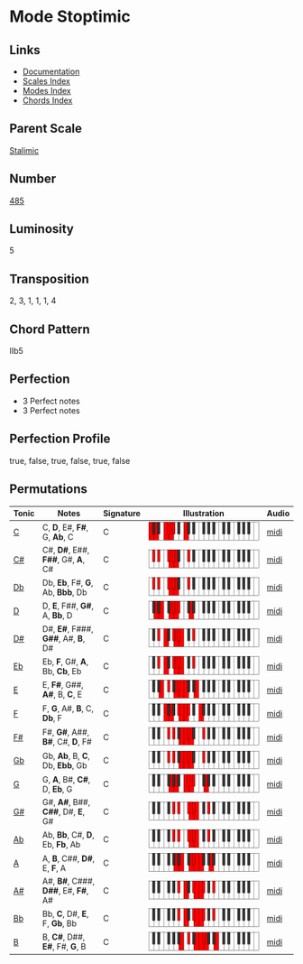 # Mode Stoptimic

## Links

- [Documentation](README.md)
- [Scales Index](Scales.md)
- [Modes Index](Modes.md)
- [Chords Index](Chords.md)

## Parent Scale

[Stalimic](ScaleStalimic.md)

## Number

[485](https://ianring.com/musictheory/scales/485)

## Luminosity

5

## Transposition

2, 3, 1, 1, 1, 4

## Chord Pattern

IIb5

## Perfection

- 3 Perfect notes
- 3 Perfect notes

## Perfection Profile

true, false, true, false, true, false

## Permutations

| Tonic | Notes | Signature | Illustration | Audio |
|-------|-------|-----------|--------------|-------|
| [C](ModeCNaturalStoptimic.md) | C, **D**, E#, **F#**, G, **Ab**, C | C | ![CNaturalStoptimic](ModeCNaturalStoptimic.png) | [midi](https://github.com/edipermadi/music/blob/main/docs/ModeCNaturalStoptimic.mid?raw=true) |
| [C#](ModeCSharpStoptimic.md) | C#, **D#**, E##, **F##**, G#, **A**, C# | C | ![CSharpStoptimic](ModeCSharpStoptimic.png) | [midi](https://github.com/edipermadi/music/blob/main/docs/ModeCSharpStoptimic.mid?raw=true) |
| [Db](ModeDFlatStoptimic.md) | Db, **Eb**, F#, **G**, Ab, **Bbb**, Db | C | ![DFlatStoptimic](ModeDFlatStoptimic.png) | [midi](https://github.com/edipermadi/music/blob/main/docs/ModeDFlatStoptimic.mid?raw=true) |
| [D](ModeDNaturalStoptimic.md) | D, **E**, F##, **G#**, A, **Bb**, D | C | ![DNaturalStoptimic](ModeDNaturalStoptimic.png) | [midi](https://github.com/edipermadi/music/blob/main/docs/ModeDNaturalStoptimic.mid?raw=true) |
| [D#](ModeDSharpStoptimic.md) | D#, **E#**, F###, **G##**, A#, **B**, D# | C | ![DSharpStoptimic](ModeDSharpStoptimic.png) | [midi](https://github.com/edipermadi/music/blob/main/docs/ModeDSharpStoptimic.mid?raw=true) |
| [Eb](ModeEFlatStoptimic.md) | Eb, **F**, G#, **A**, Bb, **Cb**, Eb | C | ![EFlatStoptimic](ModeEFlatStoptimic.png) | [midi](https://github.com/edipermadi/music/blob/main/docs/ModeEFlatStoptimic.mid?raw=true) |
| [E](ModeENaturalStoptimic.md) | E, **F#**, G##, **A#**, B, **C**, E | C | ![ENaturalStoptimic](ModeENaturalStoptimic.png) | [midi](https://github.com/edipermadi/music/blob/main/docs/ModeENaturalStoptimic.mid?raw=true) |
| [F](ModeFNaturalStoptimic.md) | F, **G**, A#, **B**, C, **Db**, F | C | ![FNaturalStoptimic](ModeFNaturalStoptimic.png) | [midi](https://github.com/edipermadi/music/blob/main/docs/ModeFNaturalStoptimic.mid?raw=true) |
| [F#](ModeFSharpStoptimic.md) | F#, **G#**, A##, **B#**, C#, **D**, F# | C | ![FSharpStoptimic](ModeFSharpStoptimic.png) | [midi](https://github.com/edipermadi/music/blob/main/docs/ModeFSharpStoptimic.mid?raw=true) |
| [Gb](ModeGFlatStoptimic.md) | Gb, **Ab**, B, **C**, Db, **Ebb**, Gb | C | ![GFlatStoptimic](ModeGFlatStoptimic.png) | [midi](https://github.com/edipermadi/music/blob/main/docs/ModeGFlatStoptimic.mid?raw=true) |
| [G](ModeGNaturalStoptimic.md) | G, **A**, B#, **C#**, D, **Eb**, G | C | ![GNaturalStoptimic](ModeGNaturalStoptimic.png) | [midi](https://github.com/edipermadi/music/blob/main/docs/ModeGNaturalStoptimic.mid?raw=true) |
| [G#](ModeGSharpStoptimic.md) | G#, **A#**, B##, **C##**, D#, **E**, G# | C | ![GSharpStoptimic](ModeGSharpStoptimic.png) | [midi](https://github.com/edipermadi/music/blob/main/docs/ModeGSharpStoptimic.mid?raw=true) |
| [Ab](ModeAFlatStoptimic.md) | Ab, **Bb**, C#, **D**, Eb, **Fb**, Ab | C | ![AFlatStoptimic](ModeAFlatStoptimic.png) | [midi](https://github.com/edipermadi/music/blob/main/docs/ModeAFlatStoptimic.mid?raw=true) |
| [A](ModeANaturalStoptimic.md) | A, **B**, C##, **D#**, E, **F**, A | C | ![ANaturalStoptimic](ModeANaturalStoptimic.png) | [midi](https://github.com/edipermadi/music/blob/main/docs/ModeANaturalStoptimic.mid?raw=true) |
| [A#](ModeASharpStoptimic.md) | A#, **B#**, C###, **D##**, E#, **F#**, A# | C | ![ASharpStoptimic](ModeASharpStoptimic.png) | [midi](https://github.com/edipermadi/music/blob/main/docs/ModeASharpStoptimic.mid?raw=true) |
| [Bb](ModeBFlatStoptimic.md) | Bb, **C**, D#, **E**, F, **Gb**, Bb | C | ![BFlatStoptimic](ModeBFlatStoptimic.png) | [midi](https://github.com/edipermadi/music/blob/main/docs/ModeBFlatStoptimic.mid?raw=true) |
| [B](ModeBNaturalStoptimic.md) | B, **C#**, D##, **E#**, F#, **G**, B | C | ![BNaturalStoptimic](ModeBNaturalStoptimic.png) | [midi](https://github.com/edipermadi/music/blob/main/docs/ModeBNaturalStoptimic.mid?raw=true) |
